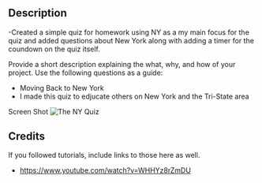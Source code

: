 # <The New York Quiz>

## Description
-Created a simple quiz for homework using NY as a my main focus for the quiz and added questions about New York along with adding a timer for the coundown 
 on the quiz itself. 

Provide a short description explaining the what, why, and how of your project. Use the following questions as a guide:

- Moving Back to New York
- I made this quiz to edjucate others on New York and the Tri-State area
  
Screen Shot
![The NY Quiz](https://user-images.githubusercontent.com/89559612/138371383-ef2d874e-5790-4c32-a438-e10230654558.png)

## Credits


If you followed tutorials, include links to those here as well.
- https://www.youtube.com/watch?v=WHHYz8rZmDU
